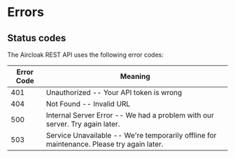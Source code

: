 # Errors

## Status codes

The Aircloak REST API uses the following error codes:

Error Code | Meaning
---------- | -------
401        | Unauthorized -- Your API token is wrong
404        | Not Found -- Invalid URL
500        | Internal Server Error -- We had a problem with our server. Try again later.
503        | Service Unavailable -- We're temporarily offline for maintenance. Please try again later.

